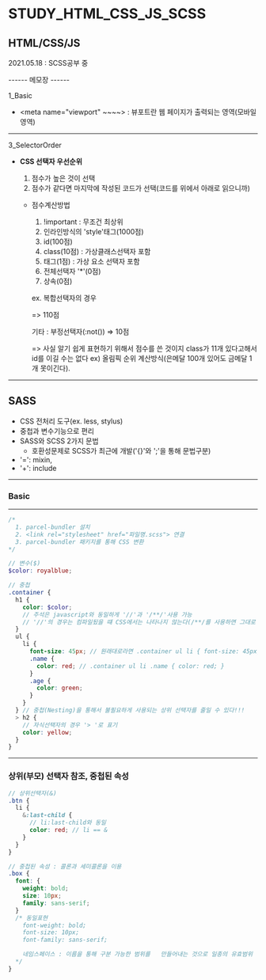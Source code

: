 # STUDY_HTML_CSS_JS_SCSS

## HTML/CSS/JS

2021.05.18 : SCSS공부 중

------ 메모장 ------

1_Basic

- <meta name="viewport" ~~~~> : 뷰포트란 웹 페이지가 출력되는 영역(모바일영역)

---

3_SelectorOrder

- **CSS 선택자 우선순위**

  1.  점수가 높은 것이 선택
  2.  점수가 같다면 마지막에 작성된 코드가 선택(코드를 위에서 아래로 읽으니까)

  - 점수계산방법

    1.  !important : 무조건 최상위
    2.  인라인방식의 'style'태그(1000점)
    3.  id(100점)
    4.  class(10점) : 가상클래스선택자 포함
    5.  태그(1점) : 가상 요소 선택자 포함
    6.  전체선택자 '\*'(0점)
    7.  상속(0점)

    ex. 복합선택자의 경우
    <div id='name' class='man'> => 110점

    기타 : 부정선택자(:not()) => 10점

    => 사실 알기 쉽게 표현하기 위해서 점수를 쓴 것이지 class가 11개 있다고해서 id를 이길 수는 없다
    ex) 올림픽 순위 계산방식(은메달 100개 있어도 금메달 1개 못이긴다).

---

## SASS

- CSS 전처리 도구(ex. less, stylus)
- 중첩과 변수기능으로 편리
- SASS와 SCSS 2가지 문법
  - 호환성문제로 SCSS가 최근에 개발('{}'와 ';'을 통해 문법구분)
- '=': mixin,
- '+': include

---

### Basic

---

```scss
/*
  1. parcel-bundler 설치
  2. <link rel="stylesheet" href="파일명.scss"> 연결
  3. parcel-bundler 패키지를 통해 CSS 변환
*/

// 변수($)
$color: royalblue;

// 중첩
.container {
  h1 {
    color: $color;
    // 주석은 javascript와 동일하게 '//'과 '/**/'사용 가능
    // '//'의 경우는 컴파일됬을 떄 CSS에서는 나타나지 않는다(/**/를 사용하면 그대로 남겨진다)
  }
  ul {
    li {
      font-size: 45px; // 원래대로라면 .container ul li { font-size: 45px; }
      .name {
        color: red; // .container ul li .name { color: red; }
      }
      .age {
        color: green;
      }
    }
  } // 중첩(Nesting)을 통해서 불필요하게 사용되는 상위 선택자를 줄일 수 있다!!!
  > h2 {
    // 자식선택자의 경우 '> '로 표기
    color: yellow;
  }
}
```

---

### 상위(부모) 선택자 참조, 중첩된 속성

```scss
// 상위선택자(&)
.btn {
  li {
    &:last-child {
      // li:last-child와 동일
      color: red; // li == &
    }
  }
}

// 중첩된 속성 : 콜론과 세미콜론을 이용
.box {
  font: {
    weight: bold;
    size: 10px;
    family: sans-serif;
  }
  /* 동일표현
    font-weight: bold;
    font-size: 10px;
    font-family: sans-serif;

    네임스페이스 : 이름을 통해 구분 가능한 범위를   만들어내는 것으로 일종의 유효범위   지정하는 방법
  */
}
```
